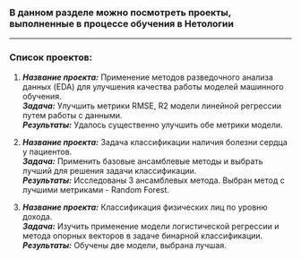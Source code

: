 ### В данном разделе можно посмотреть проекты, выполненные в процессе обучения в Нетологии
---
### Список проектов:

1. ***Название проекта:*** Применение методов разведочного анализа данных (EDA) для улучшения качества работы моделей машинного обучения.<br>
***Задача:*** Улучшить метрики RMSE, R2 модели линейной регрессии путем работы с данными.<br>
***Результаты:*** Удалось существенно улучшить обе метрики модели.

2. ***Название проекта:*** Задача классификации наличия болезни сердца у пациентов.<br>
***Задача:*** Применить базовые ансамблевые методы и выбрать лучший для решения задачи классификации.<br>
***Результаты:*** Исследованы 3 ансамблевых метода. Выбран метод с лучшими метриками - Random Forest.

3. ***Название проекта:*** Классификация физических лиц по уровню дохода.<br>
***Задача:*** Изучить применение модели логистической регрессии и метода опорных векторов в задаче бинарной классификации.<br>
***Результаты:*** Обучены две модели, выбрана лучшая.
